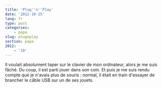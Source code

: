 ```yaml
---
title: 'Plug''n''Play'
date: '2012-10-25'
lang: fr
type: post
categories:
    - papa
slug: plugnplay
section: papa
2012:
    - '10'
---
```


Il voulait absolument taper sur le clavier de mon ordinateur, alors je me suis fâché. Du coup, il est parti jouer dans son coin. Et puis je me suis rendu compte que je n'avais plus de souris : normal, il était en train d'essayer de brancher le câble USB sur un de ses jouets.
